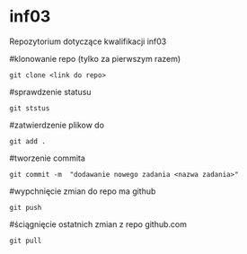 # inf03
Repozytorium dotyczące kwalifikacji inf03

#klonowanie repo (tylko za pierwszym razem)

`git clone <link do repo> `

#sprawdzenie statusu

`git ststus`

#zatwierdzenie plikow do 

`git add .`

#tworzenie commita

`git commit -m  "dodawanie nowego zadania <nazwa zadania>"`

#wypchnięcie zmian do repo ma github

`git push`

#ściągnięcie ostatnich zmian z repo github.com

`git pull`